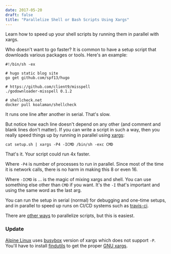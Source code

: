 ```yaml
---
date: 2017-05-20
draft: false
title: "Parallelize Shell or Bash Scripts Using Xargs"
---
```

Learn how to speed up your shell scripts by running them in parallel with xargs.<!--more-->

Who doesn't want to go faster? It is common to have a setup script that downloads various packages or tools. Here's an example: 

```
#!/bin/sh -ex

# hugo static blog site
go get github.com/spf13/hugo

# https://github.com/client9/misspell
./godownloader-misspell 0.1.2

# shellcheck.net
docker pull koalaman/shellcheck
```

It runs one line after another in serial. That's slow.

But notice how each line doesn't depend on any other (and comment and blank lines don't matter). If you can write a script in such a way, then you really speed things up by running in parallel using [xargs](https://en.wikipedia.org/wiki/Xargs):

```
cat setup.sh | xargs -P4 -ICMD /bin/sh -exc CMD
```

That's it.  Your script could run 4x faster.

Where `-P4` is number of processes to run in parallel. Since most of the time it is network calls, there is no harm in making this 8 or even 16.

Where `-ICMD` is ... is the magic of mixing xargs and shell. You can use something else other than `CMD` if you want. It's the `-I` that's important and using the same word as the last arg. 

You can run the setup in serial (normal) for debugging and one-time setups, and in parallel to speed up runs on CI/CD systems such as [travis-ci](https://travis-ci.org).

There are [other ways](https://www.codeword.xyz/2015/09/02/three-ways-to-script-processes-in-parallel/) to parallelize scripts, but this is easiest.

### Update

[Alpine Linux](https://alpinelinux.org) uses [busybox](https://busybox.net) version of xargs which does not support `-P`.  You'll have to install [findutils](https://pkgs.alpinelinux.org/contents?file=&path=&name=findutils&branch=edge&repo=main&arch=x86) to get the proper [GNU xargs](https://www.gnu.org/software/findutils/).

